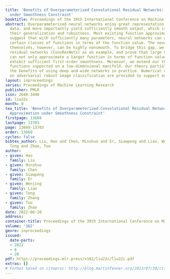 ```yaml
---
title: 'Benefits of Overparameterized Convolutional Residual Networks: Function Approximation
  under Smoothness Constraint'
booktitle: Proceedings of the 39th International Conference on Machine Learning
abstract: Overparameterized neural networks enjoy great representation power on complex
  data, and more importantly yield sufficiently smooth output, which is crucial to
  their generalization and robustness. Most existing function approximation theories
  suggest that with sufficiently many parameters, neural networks can well approximate
  certain classes of functions in terms of the function value. The neural network
  themselves, however, can be highly nonsmooth. To bridge this gap, we take convolutional
  residual networks (ConvResNets) as an example, and prove that large ConvResNets
  can not only approximate a target function in terms of function value, but also
  exhibit sufficient first-order smoothness. Moreover, we extend our theory to approximating
  functions supported on a low-dimensional manifold. Our theory partially justifies
  the benefits of using deep and wide networks in practice. Numerical experiments
  on adversarial robust image classification are provided to support our theory.
layout: inproceedings
series: Proceedings of Machine Learning Research
publisher: PMLR
issn: 2640-3498
id: liu22c
month: 0
tex_title: 'Benefits of Overparameterized Convolutional Residual Networks: Function
  Approximation under Smoothness Constraint'
firstpage: 13669
lastpage: 13703
page: 13669-13703
order: 13669
cycles: false
bibtex_author: Liu, Hao and Chen, Minshuo and Er, Siawpeng and Liao, Wenjing and Zhang,
  Tong and Zhao, Tuo
author:
- given: Hao
  family: Liu
- given: Minshuo
  family: Chen
- given: Siawpeng
  family: Er
- given: Wenjing
  family: Liao
- given: Tong
  family: Zhang
- given: Tuo
  family: Zhao
date: 2022-06-28
address:
container-title: Proceedings of the 39th International Conference on Machine Learning
volume: '162'
genre: inproceedings
issued:
  date-parts:
  - 2022
  - 6
  - 28
pdf: https://proceedings.mlr.press/v162/liu22c/liu22c.pdf
extras: []
# Format based on citeproc: http://blog.martinfenner.org/2013/07/30/citeproc-yaml-for-bibliographies/
---
```

